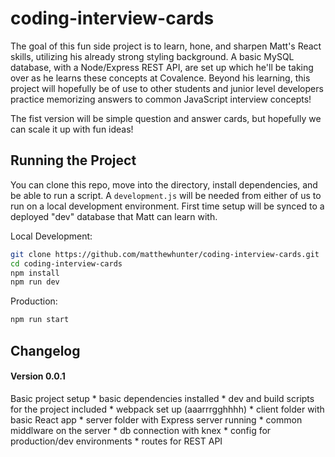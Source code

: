 # coding-interview-cards

The goal of this fun side project is to learn, hone, and sharpen Matt's React skills, utilizing his already strong styling background.  A basic MySQL database, with a Node/Express REST API, are set up which he'll be taking over as he learns these concepts at Covalence.  Beyond his learning, this project will hopefully be of use to other students and junior level developers practice memorizing answers to common JavaScript interview concepts!  

The fist version will be simple question and answer cards, but hopefully we can scale it up with fun ideas!

## Running the Project

You can clone this repo, move into the directory, install dependencies, and be able to run a script.  A `development.js` will be needed from either of us to run on a local development environment.  First time setup will be synced to a deployed "dev" database that Matt can learn with.

Local Development:
```bash
git clone https://github.com/matthewhunter/coding-interview-cards.git
cd coding-interview-cards
npm install
npm run dev
```

Production:
```bash
npm run start
```

## Changelog

#### Version 0.0.1

Basic project setup
    * basic dependencies installed
    * dev and build scripts for the project included
    * webpack set up (aaarrrgghhhh)
    * client folder with basic React app
    * server folder with Express server running
        * common middlware on the server
        * db connection with knex
        * config for production/dev environments
        * routes for REST API